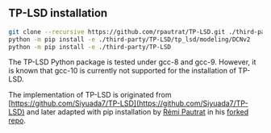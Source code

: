## TP-LSD installation

```bash
git clone --recursive https://github.com/rpautrat/TP-LSD.git ./third-party/TP-LSD
python -m pip install -e ./third-party/TP-LSD/tp_lsd/modeling/DCNv2
python -m pip install -e ./third-party/TP-LSD
```

The TP-LSD Python package is tested under gcc-8 and gcc-9. However, it is known that gcc-10 is currently not supported for the installation of TP-LSD.

The implementation of TP-LSD is originated from [https://github.com/Siyuada7/TP-LSD](https://github.com/Siyuada7/TP-LSD) and later adapted with pip installation by [Rémi Pautrat](https://github.com/rpautrat) in his [forked repo](https://github.com/rpautrat/TP-LSD).

